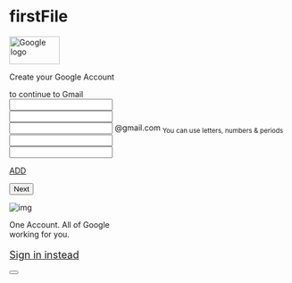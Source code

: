# firstFile

<!DOCTYPE html>
<html>
<head>
  <title>Create Your Google Account</title>
 <link rel="shortcut icon" href="icon.png">
 <link rel="stylesheet" href="16newstyle.css">
 <script src="https://ajax.googleapis.com/ajax/libs/jquery/3.3.1/jquery.min.js"></script>
 <script src="20jquery.js"></script>

</head>
<body>
  
<div id="wrapper">
  <div class="inner-wrapper">
    <div class="header">
      <p><img src="logo.png" alt="Google logo" width="90px" height="50px"></p>
    </div>
    <div class="form-tag">
      <div class="form-left">
        <div class="tagline">
          <p>Create your Google Account</p>
          to continue to Gmail
        </div>
        <div class="form">
        <form>
          <div class="form-group">
            <input type="text" name="first" id="first" placeholder="">
            <span id="rfirst"></span>
          </div>
          <div class="form-group">
              <input type="text" name="last" id="last" placeholder="">
              <span id="rlast"></span>
          </div>
          <div class="form-group1">
            <input type="text" name="user" id="user" placeholder="" >
            <span>@gmail.com</span> 
            <sub id="userhide">You can use letters, numbers & periods</sub>
          </div>
          <div class="spanuser">  
            <span id="ruser"></span> 
          </div>
          <div class="form-group">
            <input type="text" name="pass" id="pass" placeholder="">
            <span id="rpass"></span>
          </div>
          <div class="form-group">
            <input type="text" name="cpass" id="cpass" placeholder="">
            <span id="rcpass"></span>
          </div>
          <div class="form-group1">
            <sup id="rcpass"></sup>
          </div>
          <div id="show" >
          </div>
          <div class="Add">
           <p> <a href="javascript:void(0)" onclick="add()">ADD</a></p>
          </div>
          <div class="Add">
           <button id="validate">Next</button>
          </div>
         </form>
        </div>
      </div>
      <div class="form-right">
        <div class="img">
          <p><img src="account.svg" alt="img"></p>
        </div>
        <div class="textline">
          <p>One Account. All of Google<br> working for you.</p>
        </div>
      </div>
    </div>
    <div class="form-buttom">
      <div class="form-group">
            <p style="font-size: 18px;"><a href="#">Sign in instead</a></p>
          </div>
    </div>
  </div>
</div>
<button></button>
</body>
</html>
